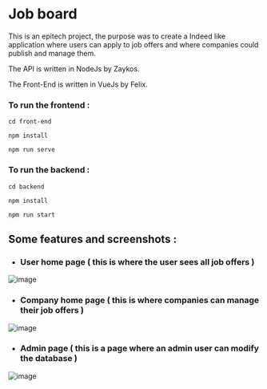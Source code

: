 # Job board


This is an epitech project, the purpose was to create a Indeed like application where users can apply to job offers and where companies could publish and manage them.

The API is written in NodeJs by Zaykos.

The Front-End is written in VueJs by Felix.


### To run the frontend : 

```
cd front-end

npm install

npm run serve

```

### To run the backend :

```
cd backend

npm install

npm run start

```
## Some features and screenshots :

* ### User home page ( this is where the user sees all job offers )

![image](https://user-images.githubusercontent.com/51293920/140044711-59e5d371-61e0-4db1-a9a8-c3ec29f0da5e.png)

* ### Company home page ( this is where companies can manage their job offers )

![image](https://user-images.githubusercontent.com/51293920/140045309-f938a17b-1196-453a-9b52-843472db8b40.png)

* ### Admin page ( this is a page where an admin user can modify the database )

![image](https://user-images.githubusercontent.com/51293920/140045625-eb48ecac-cb5b-477b-9c96-ac3a4aad8846.png)






